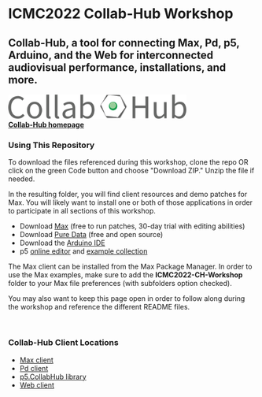 # ICMC2022 Collab-Hub Workshop

## Collab-Hub, a tool for connecting Max, Pd, p5, Arduino, and the Web for interconnected audiovisual performance, installations, and more.

<img src="/img/CH-Title.png" alt="Collab-Hub Logo" height="50"/>

<br>
<a href="https://www.collab-hub.io" target="_blank"><b>Collab-Hub homepage</b></a>
<br>

### Using This Repository
To download the files referenced during this workshop, clone the repo OR click on the green Code button and choose "Download ZIP." Unzip the file if needed.  

In the resulting folder, you will find client resources and demo patches for Max. You will likely want to install one or both of those applications in order to participate in all sections of this workshop.
- Download [Max](https://cycling74.com/downloads) (free to run patches, 30-day trial with editing abilities)
- Download [Pure Data](http://puredata.info/downloads) (free and open source)
- Download the [Arduino IDE](https://www.arduino.cc/en/software)
- p5 [online editor](https://editor.p5js.org) and [example collection](https://editor.p5js.org/ersheff/collections/-gBBpVYcp) 

The Max client can be installed from the Max Package Manager. In order to use the Max examples, make sure to add the **ICMC2022-CH-Workshop** folder to your Max file preferences (with subfolders option checked).  

You may also want to keep this page open in order to follow along during the workshop and reference the different README files.  

<br>

### Collab-Hub Client Locations
- <a href="https://github.com/Collab-Hub-io/Collab-Hub-Max-Client" target="_blank">Max client</a>
- <a href="https://github.com/Collab-Hub-io/Collab-Hub-Pd-Client" target="_blank">Pd client</a>
- <a href="https://github.com/Collab-Hub-io/p5.CollabHub" target="_blank">p5.CollabHub library</a>
- <a href="https://ch-server.herokuapp.com/" target="_blank">Web client</a>